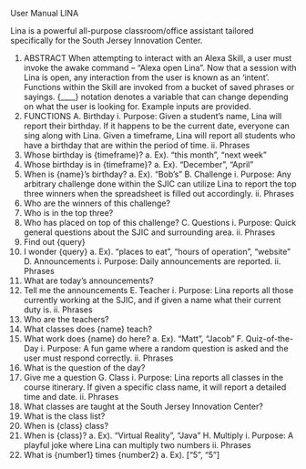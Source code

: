 User Manual
LINA

Lina is a powerful all-purpose classroom/office assistant tailored specifically for the South Jersey Innovation Center.
1.	ABSTRACT
When attempting to interact with an Alexa Skill, a user must invoke the awake command – “Alexa open Lina”. Now that a session with Lina is open, any interaction from the user is known as an ‘intent’. Functions within the Skill are invoked from a bucket of saved phrases or sayings. {____} notation denotes a variable that can change depending on what the user is looking for. Example inputs are provided.
2.	FUNCTIONS
A.	Birthday
i.	Purpose: Given a student’s name, Lina will report their birthday. If it happens to be the current date, everyone can sing along with Lina. Given a timeframe, Lina will report all students who have a birthday that are within the period of time.
ii.	Phrases
1.	Whose birthday is {timeframe}?
a.	Ex). “this month”, “next week”
2.	Whose birthday is in {timeframe}?
a.	Ex). “December”, “April”
3.	When is {name}’s birthday?
a.	Ex). “Bob’s”
B.	Challenge
i.	Purpose: Any arbitrary challenge done within the SJIC can utilize Lina to report the top three winners when the spreadsheet is filled out accordingly.
ii.	Phrases
1.	Who are the winners of this challenge?
2.	Who is in the top three?
3.	Who has placed on top of this challenge?
C.	Questions
i.	Purpose: Quick general questions about the SJIC and surrounding area.
ii.	Phrases
1.	Find out {query}
2.	I wonder {query}
a.	Ex). “places to eat”, “hours of operation”, “website”
D.	Announcements
i.	Purpose: Daily announcements are reported.
ii.	Phrases
1.	What are today’s announcements?
2.	Tell me the announcements
E.	Teacher
i.	Purpose: Lina reports all those currently working at the SJIC, and if given a name what their current duty is. 
ii.	Phrases
1.	Who are the teachers?
2.	What classes does {name} teach?
3.	What work does {name} do here?
a.	Ex). “Matt”, “Jacob”
F.	Quiz-of-the-Day
i.	Purpose: A fun game where a random question is asked and the user must respond correctly.
ii.	Phrases
1.	What is the question of the day?
2.	Give me a question
G.	Class
i.	Purpose: Lina reports all classes in the course itinerary. If given a specific class name, it will report a detailed time and date. 
ii.	Phrases
1.	What classes are taught at the South Jersey Innovation Center?
2.	What is the class list?
3.	When is {class} class?
4.	When is {class}?
a.	Ex). “Virtual Reality”, “Java”
H.	Multiply
i.	Purpose: A playful joke where Lina can multiply two numbers
ii.	Phrases
1.	What is {number1} times {number2}
a.	Ex). [“5”, “5”]
